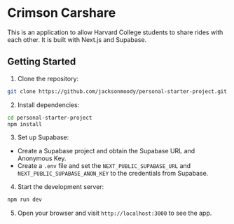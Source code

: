 # Crimson Carshare

This is an application to allow Harvard College students to share rides with each other. It is built with Next.js and Supabase.

## Getting Started

1. Clone the repository:

```bash
git clone https://github.com/jacksonmoody/personal-starter-project.git
```

2. Install dependencies:

```bash
cd personal-starter-project
npm install
```

3. Set up Supabase:

- Create a Supabase project and obtain the Supabase URL and Anonymous Key.
- Create a `.env` file and set the `NEXT_PUBLIC_SUPABASE_URL` and `NEXT_PUBLIC_SUPABASE_ANON_KEY` to the credentials from Supabase.

4. Start the development server:

```bash
npm run dev
```

5. Open your browser and visit `http://localhost:3000` to see the app.
